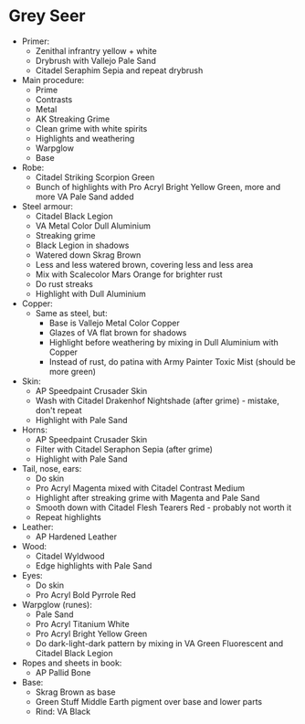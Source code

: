 # Grey Seer

- Primer:
    - Zenithal infrantry yellow + white
    - Drybrush with Vallejo Pale Sand
    - Citadel Seraphim Sepia and repeat drybrush 
- Main procedure:
    - Prime
    - Contrasts
    - Metal
    - AK Streaking Grime
    - Clean grime with white spirits  
    - Highlights and weathering
    - Warpglow
    - Base 
- Robe:
    - Citadel Striking Scorpion Green
    - Bunch of highlights with Pro Acryl Bright Yellow Green, more and more VA Pale Sand added
- Steel armour:
    - Citadel Black Legion
    - VA Metal Color Dull Aluminium
    - Streaking grime
    - Black Legion in shadows
    - Watered down Skrag Brown
    - Less and less watered brown, covering less and less area
    - Mix with Scalecolor Mars Orange for brighter rust
    - Do rust streaks
    - Highlight with Dull Aluminium
- Copper: 
    - Same as steel, but:
        - Base is Vallejo Metal Color Copper 
        - Glazes of VA flat brown for shadows
        - Highlight before weathering by mixing in Dull Aluminium with Copper
        - Instead of rust, do patina with Army Painter Toxic Mist (should be more green)
- Skin:
    - AP Speedpaint Crusader Skin
    - Wash with Citadel Drakenhof Nightshade (after grime) - mistake, don't repeat
    - Highlight with Pale Sand 
- Horns:
    - AP Speedpaint Crusader Skin
    - Filter with Citadel Seraphon Sepia (after grime)
    - Highlight with Pale Sand 
- Tail, nose, ears:
    - Do skin
    - Pro Acryl Magenta mixed with Citadel Contrast Medium
    - Highlight after streaking grime with Magenta and Pale Sand
    - Smooth down with Citadel Flesh Tearers Red - probably not worth it
    - Repeat highlights
- Leather:
    - AP Hardened Leather
- Wood:
    - Citadel Wyldwood
    - Edge highlights with Pale Sand
- Eyes:
    - Do skin
    - Pro Acryl Bold Pyrrole Red
- Warpglow (runes):
    - Pale Sand
    - Pro Acryl Titanium White
    - Pro Acryl Bright Yellow Green
    - Do dark-light-dark pattern by mixing in VA Green Fluorescent and Citadel Black Legion
- Ropes and sheets in book:
    - AP Pallid Bone
- Base:
    - Skrag Brown as base
    - Green Stuff Middle Earth pigment over base and lower parts
    - Rind: VA Black